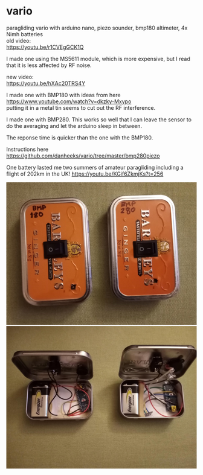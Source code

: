 # vario
  
paragliding vario with arduino nano, piezo sounder, bmp180 altimeter, 4x Nimh batteries  
old video:  
https://youtu.be/r1CVEgGCK1Q  
  
I made one using the MS5611 module, which is more expensive, but I read that it is less affected by RF noise.  
  
new video:  
https://youtu.be/hXAc20TRS4Y  
  
I made one with BMP180 with ideas from here  
https://www.youtube.com/watch?v=dkzky-Mxypo  
putting it in a metal tin seems to cut out the RF interference.  
  
I made one with BMP280. This works so well that I can leave the sensor to do the averaging and let the arduino sleep in between.  

The reponse time is quicker than the one with the BMP180.

Instructions here https://github.com/danheeks/vario/tree/master/bmp280piezo

One battery lasted me two summers of amateur paragliding including a flight of 202km in the UK!
https://youtu.be/KGif6ZkmjKs?t=256

  
![Schematic Picture](./varios.jpg)
![Schematic Picture](./variosopen.jpg)

